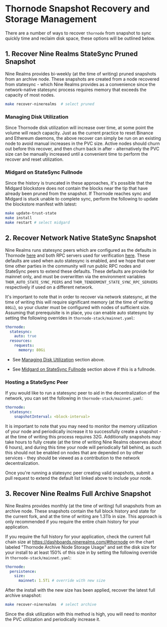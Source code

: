 # Thornode Snapshot Recovery and Storage Management

There are a number of ways to recover `thornode` from snapshot to sync quickly time and reclaim disk space, these options will be outlined below.

## 1. Recover Nine Realms StateSync Pruned Snapshot

Nine Realms provides bi-weekly (at the time of writing) pruned snapshots from an archive node. These snapshots are created from a node recovered from statesync - which Nine Realms provides as a convenience since the network-native statesync process requires memory that exceeds the capacity of most nodes.

```bash
make recover-ninerealms  # select pruned
```

### Managing Disk Utilization

Since Thornode disk utilization will increase over time, at some point the volume will reach capacity. Just as the current practice to reset Binance and Ethereum daemons, the above recover can simply be run on an existing node to avoid manual increases in the PVC size. Active nodes should churn out before this recover, and then churn back in after - alternatively the PVC size can be manually increased until a convenient time to perform the recover and reset utilization.

### Midgard on StateSync Fullnode

Since the history is truncated in these approaches, it's possible that the Midgard blockstore does not contain the blocks near the tip that have already been pruned from the snapshot. If Thornode reaches sync and Midgard is stuck unable to complete sync, perform the following to update the blockstore manifest with latest:

```bash
make update-trust-state
make install
make restart # select midgard
```

## 2. Recover Network Native StateSync Snapshot

Nine Realms runs statesync peers which are configured as the defaults in Thornode [here](https://gitlab.com/thorchain/thornode/-/blob/d2bd7c61635c606d10a3f7b8bdbacdd280794d04/config/default.yaml#L135) and both RPC servers used for verification [here](https://gitlab.com/thorchain/thornode/-/blob/d2bd7c61635c606d10a3f7b8bdbacdd280794d04/config/default.yaml#L177). These defaults are used when auto statesync is enabled, and we hope that over time other parties in the community will run public RPC nodes and StateSync peers to extend these defaults. These defaults are provide for mainnet only, and must be overwritten via the environment variables `THOR_AUTO_STATE_SYNC_PEERS` and `THOR_TENDERMINT_STATE_SYNC_RPC_SERVERS` respectively if used on a different network.

It's important to note that in order to recover via network statesync, at the time of writing this will require significant memory (at the time of writing `80Gi`), so your cluster must be configured with nodes of sufficient size. Assuming that prerequisite is in place, you can enable auto statesync by setting the following overrides in `thornode-stack/mainnet.yaml`:

```yaml
thornode:
  statesync:
    auto: true
  resources:
    requests:
      memory: 80Gi
```

- See [Managing Disk Utilization](#managing-disk-utilization) section above.

- See [Midgard on StateSync Fullnode](#midgard-on-statesync-fullnode) section above if this is a fullnode.

### Hosting a StateSync Peer

If you would like to run a statesync peer to aid in the decentralization of the network, you can set the following in `thornode-stack/mainnet.yaml`:

```yaml
thornode:
  statesync:
    snapshotInterval: <block-interval>
```

It is important to note that you may need to monitor the memory utilization of your node and periodically increase it to successfully create a snapshot - at the time of writing this process requires 32G. Additionally snapshots may take hours to fully create (at the time of writing Nine Realms observes about 6 hours), and during this time your node will periodically fall behind, as such this should not be enabled on nodes that are depended on by other services - they should be viewed as a contribution to the network decentralization.

Once you're running a statesync peer creating valid snapshots, submit a pull request to extend the default list linked above to include your node.

## 3. Recover Nine Realms Full Archive Snapshot

Nine Realms provides monthly (at the time of writing) full snapshots from an archive node. These snapshots contain the full block history and state for the current fork, and at the time of writing are 1.3Tb in size. This approach is only recommended if you require the entire chain history for your application.

If you require the full history for your application, check the current full chain size at https://dashboards.ninerealms.com/#thornode on the chart labeled "Thornode Archive Node Storage Usage" and set the disk size for your install to at least 150% of this size in by setting the following override in `thornode-stack/mainnet.yaml`:

```yaml
thornode:
  persistence:
    size:
      mainnet: 1.5Ti # override with new size
```

After the install with the new size has been applied, recover the latest full archive snapshot:

```bash
make recover-ninerealms  # select archive
```

Since the disk utilization with this method is high, you will need to monitor the PVC utilization and periodically increase it.
